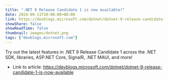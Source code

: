 ```yaml
---
title: ".NET 9 Release Candidate 1 is now available!"
date: 2024-09-11T20:00:00+00:00
link: https://devblogs.microsoft.com/dotnet/dotnet-9-release-candidate-1-is-now-available
showShare: false
showReadTime: false
thumbnail: images/dotnet.png
tags: ["devblogs.microsoft.com"]
---
```

Try out the latest features in .NET 9 Release Candidate 1 across the .NET SDK, libraries, ASP.NET Core, SignalR, .NET MAUI, and more!

- Link to article: https://devblogs.microsoft.com/dotnet/dotnet-9-release-candidate-1-is-now-available